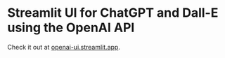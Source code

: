 # Streamlit UI for ChatGPT and Dall-E using the OpenAI API

Check it out at [openai-ui.streamlit.app](https://openai-ui.streamlit.app).